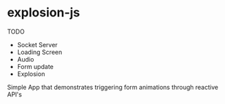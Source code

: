 # explosion-js

TODO
* Socket Server
* Loading Screen
* Audio
* Form update
* Explosion

Simple App that demonstrates triggering form animations through reactive API's